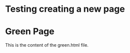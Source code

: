 # Testing creating a new page

<!-- Include HTML content directly -->
<div>
  <h1>Green Page</h1>
  <p>This is the content of the green.html file.</p>
</div>

<div id="green-content"></div>

<script>
  console.log("Running script");
  fetch('green_map.html')
    .then(response => response.text())
    .then(data => {
      const container = document.getElementById('green-content');
      container.innerHTML = data;

      // Extract and evaluate scripts
      const scripts = container.getElementsByTagName('script');
      for (let i = 0; i < scripts.length; i++) {
        const script = document.createElement('script');
        script.text = scripts[i].text;
        document.body.appendChild(script).parentNode.removeChild(script);
      }
    })
    .catch(error => console.error('Error loading green_map.html:', error));
</script>